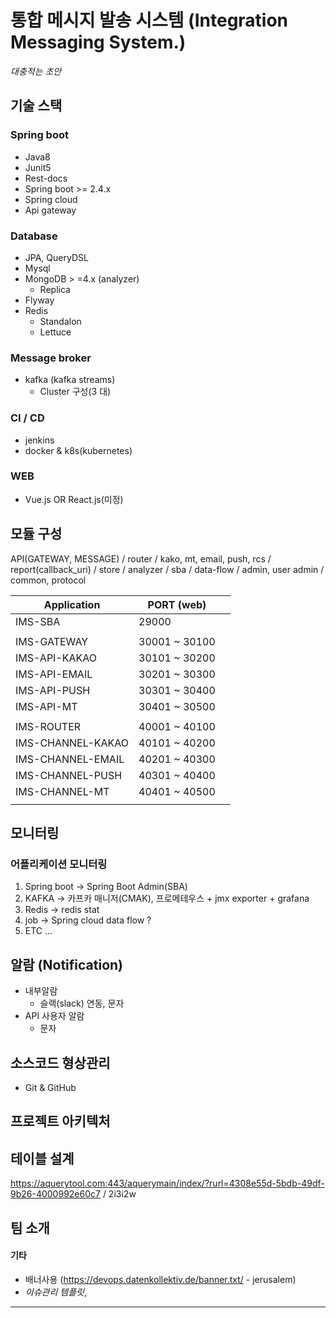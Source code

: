 # 통합 메시지 발송 시스템 (Integration Messaging System.)

_대충적는 초안_

## 기술 스택

### Spring boot

- Java8
- Junit5
- Rest-docs
- Spring boot >= 2.4.x
- Spring cloud
- Api gateway

### Database

- JPA, QueryDSL
- Mysql
- MongoDB > =4.x (analyzer)
  - Replica
- Flyway
- Redis
  - Standalon
  - Lettuce

### Message broker

- kafka (kafka streams)
  - Cluster 구성(3 대)

### CI / CD

- jenkins
- docker & k8s(kubernetes)

### WEB

- Vue.js OR React.js(미정)



## 모듈 구성

API(GATEWAY, MESSAGE) / router / kako, mt, email, push, rcs / report(callback_uri) / store / analyzer / sba / data-flow / admin, user admin / common, protocol


| Application       | PORT (web)    |      |
| ----------------- | ------------- | ---- |
| IMS-SBA           | 29000         |      |
|                   |               |      |
| IMS-GATEWAY       | 30001 ~ 30100 |      |
| IMS-API-KAKAO     | 30101 ~ 30200 |      |
| IMS-API-EMAIL     | 30201 ~ 30300 |      |
| IMS-API-PUSH      | 30301 ~ 30400 |      |
| IMS-API-MT        | 30401 ~ 30500 |      |
|                   |               |      |
| IMS-ROUTER        | 40001 ~ 40100 |      |
| IMS-CHANNEL-KAKAO | 40101 ~ 40200 |      |
| IMS-CHANNEL-EMAIL | 40201 ~ 40300 |      |
| IMS-CHANNEL-PUSH  | 40301 ~ 40400 |      |
| IMS-CHANNEL-MT    | 40401 ~ 40500 |      |
|                   |               |      |







## 모니터링

### 어플리케이션 모니터링

1. Spring boot → Spring Boot Admin(SBA)
2. KAFKA → 카프카 매니저(CMAK), 프로메테우스 + jmx exporter + grafana
3. Redis → redis stat
4. job → Spring cloud data flow ?
5. ETC ...



## 알람 (Notification)

- 내부알람
  - 슬랙(slack) 연동, 문자
- API 사용자 알람
  - 문자



## 소스코드 형상관리

- Git & GitHub



## 프로젝트 아키텍처


## 테이블 설계
https://aquerytool.com:443/aquerymain/index/?rurl=4308e55d-5bdb-49df-9b26-4000992e60c7 / 2i3i2w


## 팀 소개



#### 기타
- 배너사용 (https://devops.datenkollektiv.de/banner.txt/ - jerusalem)
- _이슈관리 템플릿_, 
---



